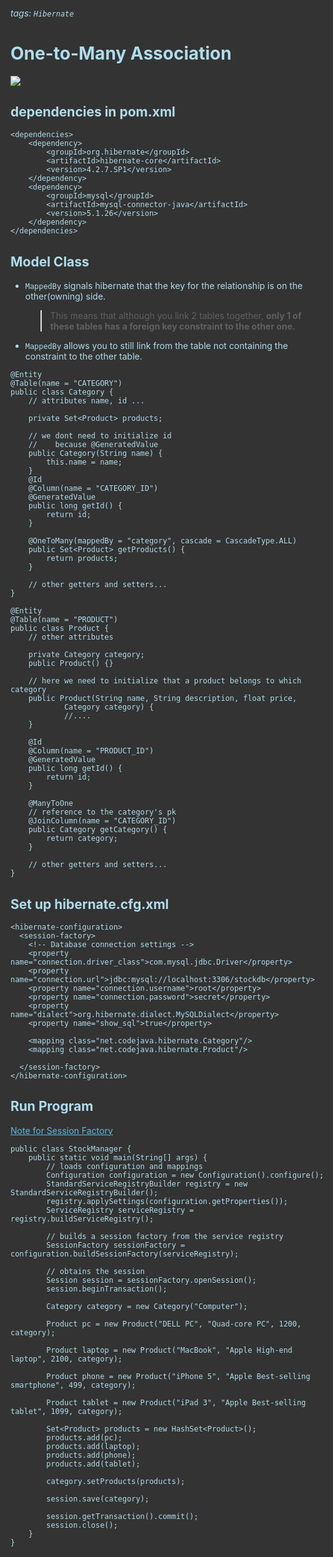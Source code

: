 ###### tags: `Hibernate`
# One-to-Many Association

![](https://i.imgur.com/G1wyJoo.png)

## dependencies in pom.xml
```xml=
<dependencies>
    <dependency>
        <groupId>org.hibernate</groupId>
        <artifactId>hibernate-core</artifactId>
        <version>4.2.7.SP1</version>
    </dependency>
    <dependency>
        <groupId>mysql</groupId>
        <artifactId>mysql-connector-java</artifactId>
        <version>5.1.26</version>
    </dependency>
</dependencies> 
```

## Model Class
- `MappedBy` signals hibernate that the key for the relationship is on the other(owning) side.
    > This means that although you link 2 tables together, **only 1 of these tables has a foreign key constraint to the other one.** 
- `MappedBy` allows you to still link from the table not containing the constraint to the other table.

```java=
@Entity
@Table(name = "CATEGORY")
public class Category {
    // attributes name, id ...

    private Set<Product> products;

    // we dont need to initialize id
    //    because @GeneratedValue
    public Category(String name) {
        this.name = name;
    }
    @Id
    @Column(name = "CATEGORY_ID")
    @GeneratedValue
    public long getId() {
        return id;
    }
 
    @OneToMany(mappedBy = "category", cascade = CascadeType.ALL)
    public Set<Product> getProducts() {
        return products;
    }
 
    // other getters and setters...
}
```


```java=
@Entity
@Table(name = "PRODUCT")
public class Product {
    // other attributes
 
    private Category category;
    public Product() {}
 
    // here we need to initialize that a product belongs to which category
    public Product(String name, String description, float price,
            Category category) {
            //....
    }
 
    @Id
    @Column(name = "PRODUCT_ID")
    @GeneratedValue
    public long getId() {
        return id;
    }
 
    @ManyToOne
    // reference to the category's pk
    @JoinColumn(name = "CATEGORY_ID")
    public Category getCategory() {
        return category;
    }
 
    // other getters and setters...
}
```


## Set up hibernate.cfg.xml

```java=
<hibernate-configuration>       
  <session-factory>
    <!-- Database connection settings -->
    <property name="connection.driver_class">com.mysql.jdbc.Driver</property>
    <property name="connection.url">jdbc:mysql://localhost:3306/stockdb</property>
    <property name="connection.username">root</property>
    <property name="connection.password">secret</property>
    <property name="dialect">org.hibernate.dialect.MySQLDialect</property>
    <property name="show_sql">true</property>
     
    <mapping class="net.codejava.hibernate.Category"/>
    <mapping class="net.codejava.hibernate.Product"/>
       
  </session-factory>
</hibernate-configuration>
```

## Run Program

[Note for Session Factory](/3xYG4oxDQHq9u3BHlL8qsg)

```java=
public class StockManager {
    public static void main(String[] args) {
        // loads configuration and mappings
        Configuration configuration = new Configuration().configure();
        StandardServiceRegistryBuilder registry = new StandardServiceRegistryBuilder();
        registry.applySettings(configuration.getProperties());
        ServiceRegistry serviceRegistry = registry.buildServiceRegistry();
         
        // builds a session factory from the service registry
        SessionFactory sessionFactory = configuration.buildSessionFactory(serviceRegistry);
         
        // obtains the session
        Session session = sessionFactory.openSession();
        session.beginTransaction();
         
        Category category = new Category("Computer");
         
        Product pc = new Product("DELL PC", "Quad-core PC", 1200, category);
         
        Product laptop = new Product("MacBook", "Apple High-end laptop", 2100, category);
         
        Product phone = new Product("iPhone 5", "Apple Best-selling smartphone", 499, category);
         
        Product tablet = new Product("iPad 3", "Apple Best-selling tablet", 1099, category);
         
        Set<Product> products = new HashSet<Product>();
        products.add(pc);
        products.add(laptop);
        products.add(phone);
        products.add(tablet);
         
        category.setProducts(products);
         
        session.save(category);
         
        session.getTransaction().commit();
        session.close();       
    }
}
```

<style>
html, body, .ui-content {
    background-color: #333;
    color: #AFDCEC;
}

body > .ui-infobar {
    display: none;
}

.ui-view-area > .ui-infobar {
    display: block;
    color: #999;

}

.markdown-body h1,
.markdown-body h2,
.markdown-body h3,
.markdown-body h4,
.markdown-body h5{
    color: #d1f1a9;
}

.markdown-body h6{
    color: yellow;
}

.markdown-body h1,
.markdown-body h2 {
    border-bottom-color: #ffffff69;
}

.markdown-body h1 .octicon-link,
.markdown-body h2 .octicon-link,
.markdown-body h3 .octicon-link,
.markdown-body h4 .octicon-link,
.markdown-body h5 .octicon-link,
.markdown-body h6 .octicon-link {
    color: #fff;
}

.markdown-body img {
    background-color: transparent;
}

.ui-toc-dropdown .nav>.active:focus>a, .ui-toc-dropdown .nav>.active:hover>a, .ui-toc-dropdown .nav>.active>a {
    color: white;
    border-left: 2px solid white;
}

.expand-toggle:hover, 
.expand-toggle:focus, 
.back-to-top:hover, 
.back-to-top:focus, 
.go-to-bottom:hover, 
.go-to-bottom:focus {
    color: white;
}


.ui-toc-dropdown {
    background-color: #333;
    /*background-image: linear-gradient(90deg, #111, #333;*/
}

.ui-toc-label.btn {
    background-color: #444;
    color: white;
    /*background-image: linear-gradient(10deg, #333, #333);*/
}

.ui-toc-dropdown .nav>li>a:focus, 
.ui-toc-dropdown .nav>li>a:hover {
    color: white;
    border-left: 1px solid white;
    
}


.markdown-body table tr {
    background-color: #2a4a5f;
    color: #66cccc;

}
.markdown-body strong{
    color: #cc6666;
}

.markdown-body mark{
    color:#d54e53;
    background: #ffeead;
}


.markdown-body blockquote {
    color: white ;
    background: ;
}

.markdown-body table tr:nth-child(2n) {
    background-color: #4f4f4f;
}


.markdown-body table tr:hover {
    background-color: #ebaa;
}

.markdown-body code,
.markdown-body tt {
    color: #AFDCEC ;
    background-color: #646D7E ;
}

a,
.open-files-container li.selected a {
    color: #5EB7E0;
}

.markdown-body pre{
    color: #243C5A;
    background-color : #eeeee;
}

/*dropdown Bar*/
.ui-toc-label.btn {
    background-color: #191919;
    color: #eee;
}
/*inside the bar*/
.ui-toc-dropdown .nav>li>a:focus, 
.ui-toc-dropdown .nav>li>a:hover {
    color: gold;
    border-left: 1px solid white;
}

a,.open-files-container li.selected a {
    color: #5EB7E0;
}

/* == == */
.markdown-body mark,
mark 
{
    background-color: #708090 !important ;
    color: gold;
    margin: .1em;
    padding: .1em .2em;
    font-family: Helvetica;
}

/* scroll bar */
.ui-edit-area .ui-resizable-handle.ui-resizable-e {
background-color: #303030;
border: 1px solid #303030;
box-shadow: none;
}
/* info bar */
.ui-infobar {
color: #999;
}

/*----Prism.js -----*/
code[class*="language-"],
pre[class*="language-"] {
color: #DCDCDC;
}

:not(pre)>code[class*="language-"],
pre[class*="language-"] {
background: #1E1E1E;
}

.token.comment,
.token.block-comment,
.token.prolog,
.token.cdata {
color: #57A64A;
}

.token.doctype,
.token.punctuation {
color: #9B9B9B;
}

.token.tag,
.token.entity {
color: #569CD6;
}

.token.attr-name,
.token.namespace,
.token.deleted,
.token.property,
.token.builtin {
color: #9CDCFE;
}

.token.function,
.token.function-name {
color: #dcdcaa;
}

.token.boolean,
.token.keyword,
.token.important {
color: #569CD6;
}

.token.number {
color: #B8D7A3;
}

.token.class-name,
.token.constant {
color: #4EC9B0;
}

.token.symbol {
color: #f8c555;
}

.token.rule {
color: #c586c0;
}

.token.selector {
color: #D7BA7D;
}

.token.atrule {
color: #cc99cd;
}

.token.string,
.token.attr-value {
color: #D69D85;
}

.token.char {
color: #7ec699;
}

.token.variable {
color: #BD63C5;
}

.token.regex {
color: #d16969;
}

.token.operator {
color: #DCDCDC;
background: transparent;
}

.token.url {
color: #67cdcc;
}

.token.important,
.token.bold {
font-weight: bold;
}

.token.italic {
font-style: italic;
}

.token.entity {
cursor: help;
}

.token.inserted {
color: green;
}
</style>